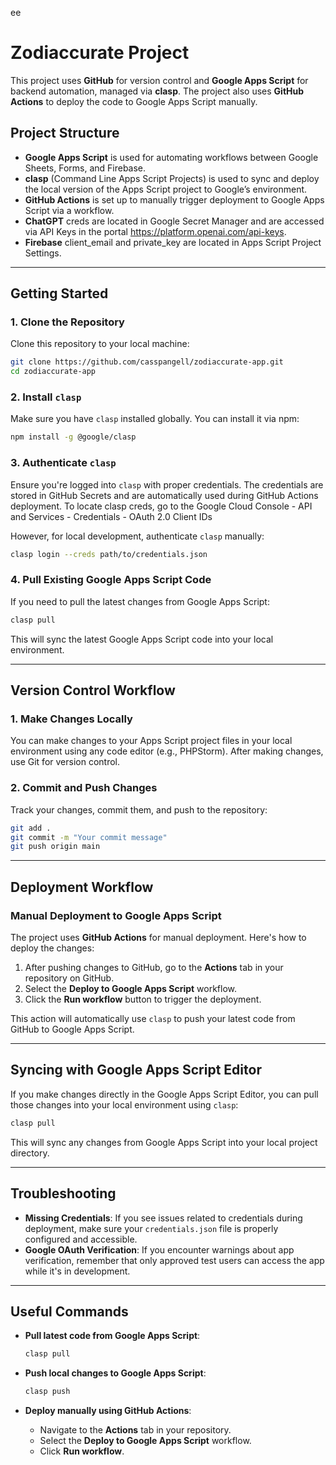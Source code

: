 ee
# Zodiaccurate Project

This project uses **GitHub** for version control and **Google Apps Script** for backend automation, managed via **clasp**. The project also uses **GitHub Actions** to deploy the code to Google Apps Script manually.

## Project Structure

- **Google Apps Script** is used for automating workflows between Google Sheets, Forms, and Firebase.
- **clasp** (Command Line Apps Script Projects) is used to sync and deploy the local version of the Apps Script project to Google’s environment.
- **GitHub Actions** is set up to manually trigger deployment to Google Apps Script via a workflow.
- **ChatGPT** creds are located in Google Secret Manager and are accessed via API Keys in the portal https://platform.openai.com/api-keys.
- **Firebase** client_email and private_key are located in Apps Script Project Settings.

---

## Getting Started

### 1. Clone the Repository

Clone this repository to your local machine:

```bash
git clone https://github.com/casspangell/zodiaccurate-app.git
cd zodiaccurate-app
```

### 2. Install `clasp`

Make sure you have `clasp` installed globally. You can install it via npm:

```bash
npm install -g @google/clasp
```

### 3. Authenticate `clasp`

Ensure you're logged into `clasp` with proper credentials. The credentials are stored in GitHub Secrets and are automatically used during GitHub Actions deployment. To locate clasp creds, go to the Google Cloud Console - API and Services - Credentials - OAuth 2.0 Client IDs

However, for local development, authenticate `clasp` manually:

```bash
clasp login --creds path/to/credentials.json
```

### 4. Pull Existing Google Apps Script Code

If you need to pull the latest changes from Google Apps Script:

```bash
clasp pull
```

This will sync the latest Google Apps Script code into your local environment.

---

## Version Control Workflow

### 1. Make Changes Locally

You can make changes to your Apps Script project files in your local environment using any code editor (e.g., PHPStorm). After making changes, use Git for version control.

### 2. Commit and Push Changes

Track your changes, commit them, and push to the repository:

```bash
git add .
git commit -m "Your commit message"
git push origin main
```

---

## Deployment Workflow

### Manual Deployment to Google Apps Script

The project uses **GitHub Actions** for manual deployment. Here's how to deploy the changes:

1. After pushing changes to GitHub, go to the **Actions** tab in your repository on GitHub.
2. Select the **Deploy to Google Apps Script** workflow.
3. Click the **Run workflow** button to trigger the deployment.

This action will automatically use `clasp` to push your latest code from GitHub to Google Apps Script.

---

## Syncing with Google Apps Script Editor

If you make changes directly in the Google Apps Script Editor, you can pull those changes into your local environment using `clasp`:

```bash
clasp pull
```

This will sync any changes from Google Apps Script into your local project directory.

---

## Troubleshooting

- **Missing Credentials**: If you see issues related to credentials during deployment, make sure your `credentials.json` file is properly configured and accessible.
- **Google OAuth Verification**: If you encounter warnings about app verification, remember that only approved test users can access the app while it's in development.

---

## Useful Commands

- **Pull latest code from Google Apps Script**:

  ```bash
  clasp pull
  ```

- **Push local changes to Google Apps Script**:

  ```bash
  clasp push
  ```

- **Deploy manually using GitHub Actions**:
  - Navigate to the **Actions** tab in your repository.
  - Select the **Deploy to Google Apps Script** workflow.
  - Click **Run workflow**.

